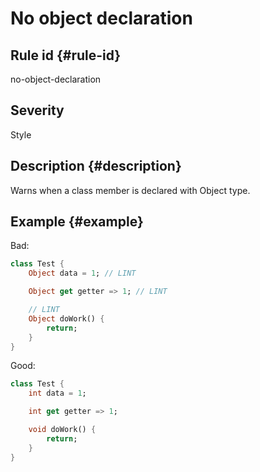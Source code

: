 # No object declaration

## Rule id {#rule-id}

no-object-declaration

## Severity

Style

## Description {#description}

Warns when a class member is declared with Object type.

## Example {#example}

Bad:

```dart
class Test {
    Object data = 1; // LINT

    Object get getter => 1; // LINT

    // LINT
    Object doWork() {
        return;
    }
}
```

Good:

```dart
class Test {
    int data = 1;

    int get getter => 1;

    void doWork() {
        return;
    }
}
```
